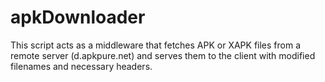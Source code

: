 # apkDownloader
This script acts as a middleware that fetches APK or XAPK files from a remote server (d.apkpure.net) and serves them to the client with modified filenames and necessary headers. 
